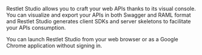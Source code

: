 Restlet Studio allows you to craft your web APIs thanks to its visual console. You can visualize and export your APIs in both Swagger and RAML format and Restlet Studio generates client SDKs and server skeletons to facilitate your APIs consumption.

You can launch Restlet Studio from your web browser or as a Google Chrome application without signing in.